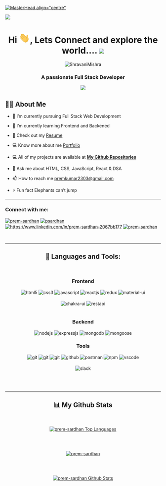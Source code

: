 
  [![MasterHead align="centre"](https://i.postimg.cc/NfZXN8fJ/github-header-image.png)](https://prem-sardhan.io)






<div >
  <img src="https://cdn.dribbble.com/users/452800/screenshots/2423898/media/33fb1b0d2b966f716e99011148941cdd.gif" width="40%"/>
</div>



<h1 align="center">Hi <img src="https://raw.githubusercontent.com/ABSphreak/ABSphreak/master/gifs/Hi.gif" width="35">, Lets Connect and explore the world.... <img src="https://www.freepngimg.com/download/emoji/73728-emoticon-smiley-peace-emojis-laughter-emoji.png" width="32"/></h1>

<p align="center"> <img src="https://komarev.com/ghpvc/?username=prem-sardhan&label=Profile%20views&color=0e75b6&style=flat" alt="ShravaniMishra" /> </p>

<h3 align="center">A passionate Full Stack Developer</h3>

<!-- Typing SVG by DenverCoder1 - https://github.com/DenverCoder1/readme-typing-svg -->

<p align="center">
  <a href="https://github.com/DenverCoder1/readme-typing-svg">
    <img src="https://readme-typing-svg.demolab.com/?lines=hi! My self Prem 🏽; I am a Full-stack%20web%20developer 🏻‍💻; interested in Web Browsing🏃‍♂️♂️;Curious%20to%20learn%20new%20things !&font=Fira%20Code&center=true&width=440&height=45&color=#57bcf7&vCenter=true&size=22&pause=1000"></a>
</p>



## 🙋‍♂️ About Me

- 🔭 I’m currently pursuing Full Stack Web Development

- 🌱 I’m currently learning Frontend and Backened

- 📄 Check out my [Resume](https://drive.google.com/file/d/15fL9kbWgenC-NUAcpRWnLu_9p6URhF8o/view?usp=share_link)

- 💻 Know more about me [Portfolio](https://prem-sardhan.github.io/)

- 💻 All of my projects are available at **[My Github Repositories](https://github.com/prem-sardhan?tab=repositories)**

- 💬 Ask me about HTML, CSS, JavaScript, React & DSA

- 📫 How to reach me premkumar2303@gmail.com

- ⚡ Fun fact Elephants can’t jump


<hr />


<h3 align="left">Connect with me:</h3>
<p align="left">
<a href="https://dev.to/prem-sardhan" target="blank"><img align="center" src="https://raw.githubusercontent.com/rahuldkjain/github-profile-readme-generator/master/src/images/icons/Social/devto.svg" alt="prem-sardhan" height="30" width="40" /></a>
<a href="https://twitter.com/psardhan" target="blank"><img align="center" src="https://raw.githubusercontent.com/rahuldkjain/github-profile-readme-generator/master/src/images/icons/Social/twitter.svg" alt="psardhan" height="30" width="40" /></a>
<a href="https://www.linkedin.com/in/prem-sardhan-2067bb177/" target="blank"><img align="center" src="https://raw.githubusercontent.com/rahuldkjain/github-profile-readme-generator/master/src/images/icons/Social/linked-in-alt.svg" alt="https://www.linkedin.com/in/prem-sardhan-2067bb177" height="30" width="40" /></a>
<a href="https://codesandbox.com/prem-sardhan" target="blank"><img align="center" src="https://raw.githubusercontent.com/rahuldkjain/github-profile-readme-generator/master/src/images/icons/Social/codesandbox.svg" alt="prem-sardhan" height="30" width="40" /></a>
</p>

<br />

<hr />


<h2 align="center">🚀 Languages and Tools:</h2>
<br/>
<div align="center">
 
 <div align="center"><h3 align="center">Frontend</h3>
<img src="https://img.shields.io/badge/html5-%23E34F26.svg?style=for-the-badge&logo=html5&logoColor=white" align="center" alt="html5">
<img src = "https://img.shields.io/badge/css3-%231572B6.svg?style=for-the-badge&logo=css3&logoColor=white" align="center" alt="css3">
<img src ="https://img.shields.io/badge/javascript-%23323330.svg?style=for-the-badge&logo=javascript&logoColor=%23F7DF1E" align="center" alt="javascript">
<img src="https://img.shields.io/badge/React-20232A?style=for-the-badge&logo=react&logoColor=61DAFB"  align="center" alt="reactjs" />
<img src="https://img.shields.io/badge/Redux-593D88?style=for-the-badge&logo=redux&logoColor=white"  align="center" alt="redux" />
<img src="https://img.shields.io/badge/Material%20UI-007FFF?style=for-the-badge&logo=mui&logoColor=white"  align="center" alt="material-ui"/>
<br/>
<br/>
  <img src = "https://img.shields.io/badge/chakra ui-%234ED1C5.svg?style=for-the-badge&logo=chakraui&logoColor=white" align="center" alt="chakra-ui"/>
  <img src="https://img.shields.io/badge/rest api-%23000000.svg?style=for-the-badge&logo=flask&logoColor=white" align="center" alt="restapi"/>
  
</div>
 <br/>
  <div align="center"><h3 align="center">Backend</h3> 
<img src="https://img.shields.io/badge/Node.js-339933?style=for-the-badge&logo=nodedotjs&logoColor=white" align="center" alt="nodejs" />
<img src="https://img.shields.io/badge/Express.js-000000?style=for-the-badge&logo=express&logoColor=white" align="center" alt="expressjs"/>
<img src="https://img.shields.io/badge/MongoDB-4EA94B?style=for-the-badge&logo=mongodb&logoColor=white" align="center" alt="mongodb"/>
<img src="https://img.shields.io/badge/mongoose-%2300f.svg?style=for-the-badge&logo=fastify&logoColor=white" align="center" alt="mongoose"/>
 </div>
  
  <div align="center"><h3 align="center">Tools</h3> 
   <img src="https://img.shields.io/badge/heroku-%23430098.svg?style=for-the-badge&logo=heroku&logoColor=white" align="center" alt="git"/>
   <img src="https://img.shields.io/badge/netlify-%23000000.svg?style=for-the-badge&logo=netlify&logoColor=#00C7B7" align="center" alt="git"/>
   <img src="https://img.shields.io/badge/vercel-%23000000.svg?style=for-the-badge&logo=vercel&logoColor=whit" align="center" alt="git"/>
<img src="https://img.shields.io/badge/GitHub-100000?style=for-the-badge&logo=github&logoColor=white"  align="center" alt="github"/>
<img src ="https://img.shields.io/badge/Postman-FF6C37?style=for-the-badge&logo=postman&logoColor=white" align="center" alt="postman">
<img src = "https://img.shields.io/badge/NPM-%23000000.svg?style=for-the-badge&logo=npm&logoColor=white" align="center" alt="npm">
   <img src="https://img.shields.io/badge/Visual%20Studio-5C2D91.svg?style=for-the-badge&logo=visual-studio&logoColor=white"  align="center" alt="vscode"/>
   <br/>
<br/>
   <img src="https://img.shields.io/badge/Slack-4A154B?style=for-the-badge&logo=slack&logoColor=white" align="center" alt="slack"/>
 </div>
</div>

<br/>
<!-- <br/>
<br/>
<img src="https://user-images.githubusercontent.com/82999542/132934744-131c1891-4a4f-4e88-a64a-36720ad7470b.png" align="center">

<br />
<br /> -->
<br/>



<br/>


<hr />


<h2 align="center">📊 My Github Stats</h2>
   <br/>   
    <p align="center">      
  <a href="https://github.com/prem-sardhan/github-readme-stats"><img alt="prem-sardhan Top Languages" src="https://github-readme-stats.vercel.app/api/top-langs/?username=prem-sardhan&langs_count=8&count_private=true&layout=compact&theme=react&hide_border=true&bg_color=0D1117" /></a>
      </p>      
     <br/>
      <br/>   
   <p align="center">
    <a href="https://github.com/prem-sardhan/github-readme-streak-stats">
        <img title="🔥 Get streak stats for your profile at git.io/streak-stats" alt="prem-sardhan" src="https://github-readme-streak-stats.herokuapp.com/?user=prem-sardhan&hide_border=true&theme=react&hide_border=true&bg_color=0D1117"/>
    </a>
</p>                                                                                                                                              

  <br/>
  <br/>
     <p align="center">                                                                                                 
    <a href="https://github.com/prem-sardhan/github-readme-stats"><img alt="prem-sardhan Github Stats" src="https://github-readme-stats.vercel.app/api?username=prem-sardhan&show_icons=true&locale=en&theme=react&hide_border=true&bg_color=0D1117" alt="prem-sardhan" /></a>
    </p>                                                                 
 


<br/>
<br/>

<!-- <a href="https://github.com/prem-sardhan/github-readme-activity-graph"><img alt="prem-sardhan Activity Graph" src="https://activity-graph.herokuapp.com/graph?username=prem-sardhan&bg_color=0D1117&color=5BCDEC&line=5BCDEC&point=FFFFFF&hide_border=true" /></a>
 -->
<br/>
<br/>















